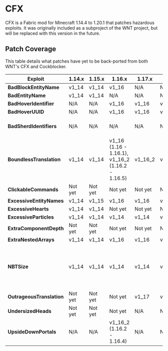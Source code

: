 # CFX
CFX is a Fabric mod for Minecraft 1.14.4 to 1.20.1 that patches hazardous exploits. It was originally included as a subproject of the WNT project, but will be replaced with this version in the future.

## Patch Coverage
This table details what patches have yet to be back-ported from both WNT's CFX and Cockblocker.

| Exploit                   | 1.14.x  | 1.15.x  | 1.16.x                                           | 1.17.x  | 1.18.x  | 1.19.x                                           | 1.20.x                | 
|---------------------------|---------|---------|--------------------------------------------------|---------|---------|--------------------------------------------------|-----------------------|
| **BadBlockEntityName**    | v1_14   | v1_14   | v1_16                                            | N/A     | N/A     | N/A                                              | N/A                   |
| **BadEntityName**         | v1_14   | v1_14   | N/A                                              | N/A     | N/A     | N/A                                              | N/A                   |
| **BadHoverIdentifier**    | N/A     | N/A     | v1_16                                            | v1_16   | v1_16   | N/A                                              | N/A                   |
| **BadHoverUUID**          | N/A     | N/A     | v1_16                                            | v1_16   | v1_16   | N/A                                              | N/A                   |
| **BadSherdIdentifiers**   | N/A     | N/A     | N/A                                              | N/A     | N/A     | N/A                                              | v1_20 (1.20 - 1.20.1) |
| **BoundlessTranslation**  | v1_14   | v1_14   | v1_16 (1.16 - 1.16.1), v1_16_2 (1.16.2 - 1.16.5) | v1_16_2 | v1_16_2 | v1_19 (1.19 - 1.19.2)                            | N/A                   |
| **ClickableCommands**     | Not yet | Not yet | Not yet                                          | Not yet | Not yet | Not yet                                          | Not yet               |
| **ExcessiveEntityNames**  | v1_14   | v1_15   | v1_16                                            | v1_16   | v1_16   | v1_19                                            | v1_19                 |
| **ExcessiveHearts**       | v1_14   | v1_14   | Not yet                                          | Not yet | Not yet | Not yet                                          | Not yet               |
| **ExcessiveParticles**    | v1_14   | v1_14   | v1_14                                            | v1_14   | v1_14   | v1_14                                            | v1_14                 |
| **ExtraComponentDepth**   | Not yet | Not yet | Not yet                                          | Not yet | Not yet | Not yet                                          | Not yet               |
| **ExtraNestedArrays**     | v1_14   | v1_14   | v1_16                                            | v1_16   | v1_16   | v1_16                                            | v1_16                 |
| **NBTSize**               | v1_14   | v1_14   | v1_14                                            | v1_14   | v1_14   | v1_14 (1.19 - 1.19.2), v1_19_3 (1.19.3 - 1.19.4) | v1_19_3               |
| **OutrageousTranslation** | Not yet | Not yet | Not yet                                          | v1_17   | v1_17   | v1_19                                            | v1_19                 |
| **UndersizedHeads**       | Not yet | Not yet | Not yet                                          | N/A     | N/A     | N/A                                              | N/A                   |
| **UpsideDownPortals**     | N/A     | N/A     | v1_16_2 (1.16.2 - 1.16.4)                        | N/A     | N/A     | N/A                                              | N/A                   |